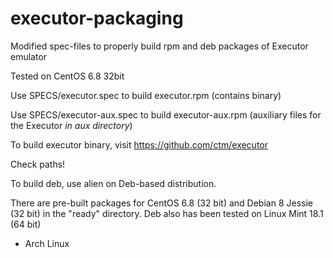 # executor-packaging
Modified spec-files to properly build rpm and deb packages of Executor emulator

Tested on CentOS 6.8 32bit

Use SPECS/executor.spec to build executor.rpm (contains binary)

Use SPECS/executor-aux.spec to build executor-aux.rpm (auxiliary files for the Executor *in aux directory*)

To build executor binary, visit https://github.com/ctm/executor

Check paths! 

To build deb, use alien on Deb-based distribution.

There are pre-built packages for CentOS 6.8 (32 bit) and Debian 8 Jessie (32 bit) in the "ready" directory.
Deb also has been tested on Linux Mint 18.1 (64 bit)

+ Arch Linux